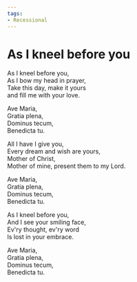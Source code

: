```yaml
---
tags:
- Recessional
---
```


# As I kneel before you

As I kneel before you,  
As I bow my head in prayer,  
Take this day, make it yours  
and fill me with your love.  

Ave Maria,  
Gratia plena,  
Dominus tecum,  
Benedicta tu.  

All I have I give you,  
Every dream and wish are yours,  
Mother of Christ,  
Mother of mine, present them to my Lord.  

Ave Maria,  
Gratia plena,  
Dominus tecum,  
Benedicta tu.  

As I kneel before you,  
And I see your smiling face,  
Ev'ry thought, ev'ry word  
Is lost in your embrace.  

Ave Maria,  
Gratia plena,  
Dominus tecum,  
Benedicta tu.